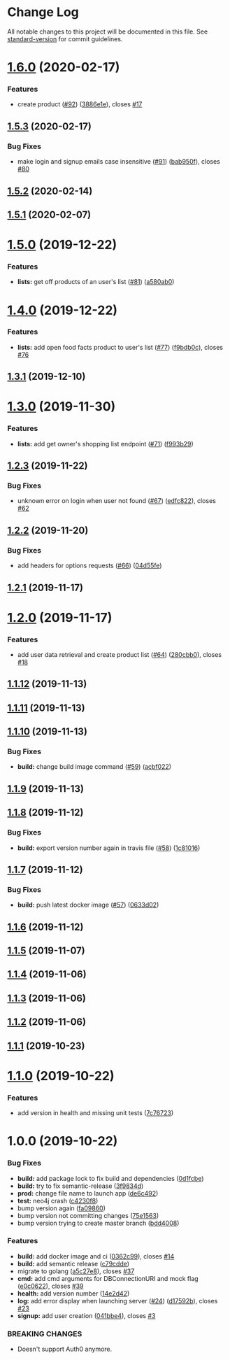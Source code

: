 # Change Log

All notable changes to this project will be documented in this file. See [standard-version](https://github.com/conventional-changelog/standard-version) for commit guidelines.

<a name="1.6.0"></a>
# [1.6.0](https://github.com/Sehsyha/crounch-back/compare/1.5.3...1.6.0) (2020-02-17)


### Features

* create product ([#92](https://github.com/Sehsyha/crounch-back/issues/92)) ([3886e1e](https://github.com/Sehsyha/crounch-back/commit/3886e1e)), closes [#17](https://github.com/Sehsyha/crounch-back/issues/17)



<a name="1.5.3"></a>
## [1.5.3](https://github.com/Sehsyha/crounch-back/compare/1.5.2...1.5.3) (2020-02-17)


### Bug Fixes

* make login and signup emails case insensitive ([#91](https://github.com/Sehsyha/crounch-back/issues/91)) ([bab950f](https://github.com/Sehsyha/crounch-back/commit/bab950f)), closes [#80](https://github.com/Sehsyha/crounch-back/issues/80)



<a name="1.5.2"></a>
## [1.5.2](https://github.com/Sehsyha/crounch-back/compare/1.5.1...1.5.2) (2020-02-14)



<a name="1.5.1"></a>
## [1.5.1](https://github.com/Sehsyha/crounch-back/compare/1.5.0...1.5.1) (2020-02-07)



<a name="1.5.0"></a>
# [1.5.0](https://github.com/Sehsyha/crounch-back/compare/1.4.0...1.5.0) (2019-12-22)


### Features

* **lists:** get off products of an user's list ([#81](https://github.com/Sehsyha/crounch-back/issues/81)) ([a580ab0](https://github.com/Sehsyha/crounch-back/commit/a580ab0))



<a name="1.4.0"></a>
# [1.4.0](https://github.com/Sehsyha/crounch-back/compare/1.3.1...1.4.0) (2019-12-22)


### Features

* **lists:** add open food facts product to user's list ([#77](https://github.com/Sehsyha/crounch-back/issues/77)) ([f9bdb0c](https://github.com/Sehsyha/crounch-back/commit/f9bdb0c)), closes [#76](https://github.com/Sehsyha/crounch-back/issues/76)



<a name="1.3.1"></a>
## [1.3.1](https://github.com/Sehsyha/crounch-back/compare/1.3.0...1.3.1) (2019-12-10)



<a name="1.3.0"></a>
# [1.3.0](https://github.com/Sehsyha/crounch-back/compare/1.2.3...1.3.0) (2019-11-30)


### Features

* **lists:** add get owner's shopping list endpoint ([#71](https://github.com/Sehsyha/crounch-back/issues/71)) ([f993b29](https://github.com/Sehsyha/crounch-back/commit/f993b29))



<a name="1.2.3"></a>
## [1.2.3](https://github.com/Sehsyha/crounch-back/compare/1.2.2...1.2.3) (2019-11-22)


### Bug Fixes

* unknown error on login when user not found ([#67](https://github.com/Sehsyha/crounch-back/issues/67)) ([edfc822](https://github.com/Sehsyha/crounch-back/commit/edfc822)), closes [#62](https://github.com/Sehsyha/crounch-back/issues/62)



<a name="1.2.2"></a>
## [1.2.2](https://github.com/Sehsyha/crounch-back/compare/1.2.1...1.2.2) (2019-11-20)


### Bug Fixes

* add headers for options requests ([#66](https://github.com/Sehsyha/crounch-back/issues/66)) ([04d55fe](https://github.com/Sehsyha/crounch-back/commit/04d55fe))



<a name="1.2.1"></a>
## [1.2.1](https://github.com/Sehsyha/crounch-back/compare/1.2.0...1.2.1) (2019-11-17)



<a name="1.2.0"></a>
# [1.2.0](https://github.com/Sehsyha/crounch-back/compare/1.1.12...1.2.0) (2019-11-17)


### Features

* add user data retrieval and create product list ([#64](https://github.com/Sehsyha/crounch-back/issues/64)) ([280cbb0](https://github.com/Sehsyha/crounch-back/commit/280cbb0)), closes [#18](https://github.com/Sehsyha/crounch-back/issues/18)



<a name="1.1.12"></a>
## [1.1.12](https://github.com/Sehsyha/crounch-back/compare/1.1.11...1.1.12) (2019-11-13)



<a name="1.1.11"></a>
## [1.1.11](https://github.com/Sehsyha/crounch-back/compare/1.1.10...1.1.11) (2019-11-13)



<a name="1.1.10"></a>
## [1.1.10](https://github.com/Sehsyha/crounch-back/compare/1.1.9...1.1.10) (2019-11-13)


### Bug Fixes

* **build:** change build image command ([#59](https://github.com/Sehsyha/crounch-back/issues/59)) ([acbf022](https://github.com/Sehsyha/crounch-back/commit/acbf022))



<a name="1.1.9"></a>
## [1.1.9](https://github.com/Sehsyha/crounch-back/compare/1.1.8...1.1.9) (2019-11-13)



<a name="1.1.8"></a>
## [1.1.8](https://github.com/Sehsyha/crounch-back/compare/1.1.7...1.1.8) (2019-11-12)


### Bug Fixes

* **build:** export version number again in travis file ([#58](https://github.com/Sehsyha/crounch-back/issues/58)) ([1c81016](https://github.com/Sehsyha/crounch-back/commit/1c81016))



<a name="1.1.7"></a>
## [1.1.7](https://github.com/Sehsyha/crounch-back/compare/1.1.6...1.1.7) (2019-11-12)


### Bug Fixes

* **build:** push latest docker image ([#57](https://github.com/Sehsyha/crounch-back/issues/57)) ([0633d02](https://github.com/Sehsyha/crounch-back/commit/0633d02))



<a name="1.1.6"></a>
## [1.1.6](https://github.com/Sehsyha/crounch-back/compare/1.1.5...1.1.6) (2019-11-12)



<a name="1.1.5"></a>
## [1.1.5](https://github.com/Sehsyha/crounch-back/compare/1.1.4...1.1.5) (2019-11-07)



<a name="1.1.4"></a>
## [1.1.4](https://github.com/Sehsyha/crounch-back/compare/1.1.3...1.1.4) (2019-11-06)



<a name="1.1.3"></a>
## [1.1.3](https://github.com/Sehsyha/crounch-back/compare/1.1.2...1.1.3) (2019-11-06)



<a name="1.1.2"></a>
## [1.1.2](https://github.com/Sehsyha/crounch-back/compare/1.1.1...1.1.2) (2019-11-06)



<a name="1.1.1"></a>
## [1.1.1](https://github.com/Sehsyha/crounch-back/compare/1.1.0...1.1.1) (2019-10-23)



<a name="1.1.0"></a>
# [1.1.0](https://github.com/Sehsyha/crounch-back/compare/1.0.0...1.1.0) (2019-10-22)


### Features

* add version in health and missing unit tests ([7c76723](https://github.com/Sehsyha/crounch-back/commit/7c76723))



<a name="1.0.0"></a>
# 1.0.0 (2019-10-22)


### Bug Fixes

* **build:** add package lock to fix build and dependencies ([0d1fcbe](https://github.com/Sehsyha/crounch-back/commit/0d1fcbe))
* **build:** try to fix semantic-release ([3f9834d](https://github.com/Sehsyha/crounch-back/commit/3f9834d))
* **prod:** change file name to launch app ([de6c492](https://github.com/Sehsyha/crounch-back/commit/de6c492))
* **test:** neo4j crash ([c4230f8](https://github.com/Sehsyha/crounch-back/commit/c4230f8))
* bump version again ([fa09860](https://github.com/Sehsyha/crounch-back/commit/fa09860))
* bump version not committing changes ([75e1563](https://github.com/Sehsyha/crounch-back/commit/75e1563))
* bump version trying to create master branch ([bdd4008](https://github.com/Sehsyha/crounch-back/commit/bdd4008))


### Features

* **build:** add docker image and ci ([0362c99](https://github.com/Sehsyha/crounch-back/commit/0362c99)), closes [#14](https://github.com/Sehsyha/crounch-back/issues/14)
* **build:** add semantic release ([c79cdde](https://github.com/Sehsyha/crounch-back/commit/c79cdde))
* migrate to golang ([a5c27e8](https://github.com/Sehsyha/crounch-back/commit/a5c27e8)), closes [#37](https://github.com/Sehsyha/crounch-back/issues/37)
* **cmd:** add cmd arguments for DBConnectionURI and mock flag ([e0c0622](https://github.com/Sehsyha/crounch-back/commit/e0c0622)), closes [#39](https://github.com/Sehsyha/crounch-back/issues/39)
* **health:** add version number ([14e2d42](https://github.com/Sehsyha/crounch-back/commit/14e2d42))
* **log:** add error display when launching server ([#24](https://github.com/Sehsyha/crounch-back/issues/24)) ([d17592b](https://github.com/Sehsyha/crounch-back/commit/d17592b)), closes [#23](https://github.com/Sehsyha/crounch-back/issues/23)
* **signup:** add user creation ([041bbe4](https://github.com/Sehsyha/crounch-back/commit/041bbe4)), closes [#3](https://github.com/Sehsyha/crounch-back/issues/3)


### BREAKING CHANGES

* Doesn't support Auth0 anymore.
